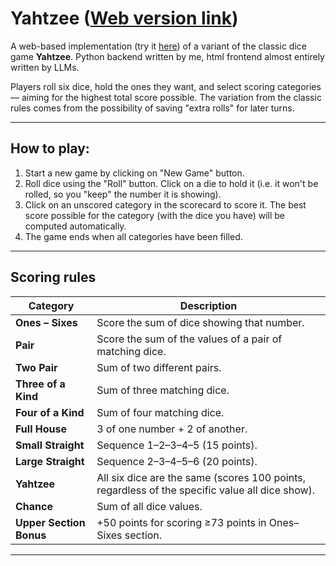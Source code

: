 # Yahtzee ([Web version link](https://mccamargo.github.io/yahtzee/?api=https://yahtzee-api-mauroccamargo.fly.dev))

A web-based implementation (try it [here](https://mccamargo.github.io/yahtzee/?api=https://yahtzee-api-mauroccamargo.fly.dev)) of a variant of the classic dice game **Yahtzee**. Python backend written by me, html frontend almost entirely written by LLMs.

Players roll six dice, hold the ones they want, and select scoring categories — aiming for the highest total score possible. The variation from the classic rules comes from the possibility of saving "extra rolls" for later turns.

---

## How to play:

1. Start a new game by clicking on "New Game" button.
2. Roll dice using the "Roll" button. Click on a die to hold it (i.e. it won't be rolled, so you "keep" the number it is showing).  
3. Click on an unscored category in the scorecard to score it. The best score possible for the category (with the dice you have) will be computed automatically.
4. The game ends when all categories have been filled.  

---

## Scoring rules

| Category | Description |
|-----------|-------------|
| **Ones – Sixes** | Score the sum of dice showing that number. |
| **Pair** | Score the sum of the values of a pair of matching dice. |
| **Two Pair** | Sum of two different pairs. |
| **Three of a Kind** | Sum of three matching dice. |
| **Four of a Kind** |Sum of four matching dice. |
| **Full House** | 3 of one number + 2 of another. |
| **Small Straight** | Sequence 1–2–3–4–5 (15 points). |
| **Large Straight** | Sequence 2–3–4–5–6 (20 points). |
| **Yahtzee** | All six dice are the same (scores 100 points, regardless of the specific value all dice show). |
| **Chance** | Sum of all dice values. |
| **Upper Section Bonus** | +50 points for scoring ≥73 points in Ones–Sixes section. |

---
